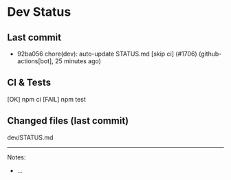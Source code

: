 # Dev Status

## Last commit
- 92ba056 chore(dev): auto-update STATUS.md [skip ci] (#1706) (github-actions[bot], 25 minutes ago)
## CI & Tests
[OK] npm ci
[FAIL] npm test

## Changed files (last commit)
dev/STATUS.md

---
Notes:
- ...
